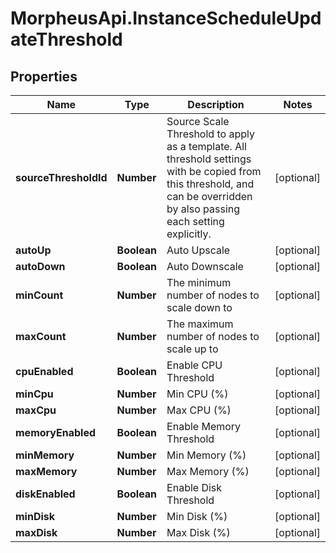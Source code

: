 # MorpheusApi.InstanceScheduleUpdateThreshold

## Properties

Name | Type | Description | Notes
------------ | ------------- | ------------- | -------------
**sourceThresholdId** | **Number** | Source Scale Threshold to apply as a template. All threshold settings with be copied from this threshold, and can be overridden by also passing each setting explicitly. | [optional] 
**autoUp** | **Boolean** | Auto Upscale | [optional] 
**autoDown** | **Boolean** | Auto Downscale | [optional] 
**minCount** | **Number** | The minimum number of nodes to scale down to | [optional] 
**maxCount** | **Number** | The maximum number of nodes to scale up to | [optional] 
**cpuEnabled** | **Boolean** | Enable CPU Threshold | [optional] 
**minCpu** | **Number** | Min CPU (%) | [optional] 
**maxCpu** | **Number** | Max CPU (%) | [optional] 
**memoryEnabled** | **Boolean** | Enable Memory Threshold | [optional] 
**minMemory** | **Number** | Min Memory (%) | [optional] 
**maxMemory** | **Number** | Max Memory (%) | [optional] 
**diskEnabled** | **Boolean** | Enable Disk Threshold | [optional] 
**minDisk** | **Number** | Min Disk (%) | [optional] 
**maxDisk** | **Number** | Max Disk (%) | [optional] 


